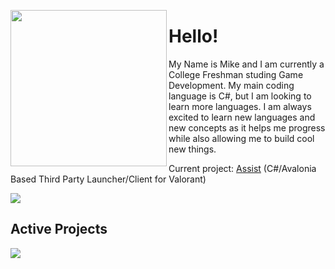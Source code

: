 <p float="left">
  <img src='https://i.imgur.com/BSD0GGP.jpg' width='250' align="left">
  <p float="left">

<h1>Hello! </h1>

My Name is Mike and I am currently a College Freshman studing Game Development. My main coding language is C#, but I am looking to learn more languages. I am always excited to learn new languages and new concepts as it helps me progress while also allowing me to build cool new things.<br>

Current project: [Assist](https://github.com/HeyM1ke/Assist) (C#/Avalonia Based Third Party Launcher/Client for Valorant)<br>

<div>
    <img align="center" src="https://github-readme-stats.vercel.app/api?username=HeyM1ke&count_private=true&include_all_commits=true&show_icons=true&theme=tokyonight" />
  <h2>Active Projects </h2>
    <img align="center" src="https://github-readme-stats.vercel.app/api/pin/?username=HeyM1ke&repo=Assist&theme=tokyonight" />
</div>

<!--
**HeyM1ke/HeyM1ke** is a ✨ _special_ ✨ repository because its `README.md` (this file) appears on your GitHub profile.

Here are some ideas to get you started:

- 🔭 I’m currently working on ...
- 🌱 I’m currently learning ...
- 👯 I’m looking to collaborate on ...
- 🤔 I’m looking for help with ...
- 💬 Ask me about ...
- 📫 How to reach me: ...
- 😄 Pronouns: ...
- ⚡ Fun fact: ...
-->
